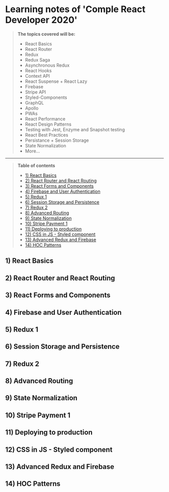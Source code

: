# Learning notes of 'Comple React Developer 2020'

> **The topics covered will be:**
> * React Basics
> * React Router
> * Redux
> * Redux Saga
> * Asynchronous Redux
> * React Hooks
> * Context API
> * React Suspense + React Lazy
> * Firebase
> * Stripe API
> * Styled-Components
> * GraphQL
> * Apollo
> * PWAs
> * React Performance
> * React Design Patterns
> * Testing with Jest, Enzyme and Snapshot testing
> * React Best Practices
> * Persistance + Session Storage
> * State Normalization
> * More...

---

> **Table of contents**
> * [1) React Basics](#1)
> * [2) React Router and React Routing](#2)
> * [3) React Forms and Components](#3)
> * [4) Firebase and User Authentication](#4)
> * [5) Redux 1](#5)
> * [6) Session Storage and Persistence](#7)
> * [7) Redux 2](#7)
> * [8) Advanced Routing](#8)
> * [9) State Normalization](#9)
> * [10) Stripe Payment 1](#10)
> * [11) Deploying to production](#11)
> * [12) CSS in JS - Styled component](#12)
> * [13) Advanced Redux and Firebase](#13)
> * [14) HOC Patterns](#14)


## 1) React Basics<a name="1">

## 2) React Router and React Routing<a name="2">

## 3) React Forms and Components<a name="3">

## 4) Firebase and User Authentication<a name="4">

## 5) Redux 1<a name="5">

## 6) Session Storage and Persistence<a name="6">

## 7) Redux 2<a name="7">

## 8) Advanced Routing<a name="8">

## 9) State Normalization<a name="9">

## 10) Stripe Payment 1<a name="10">

## 11) Deploying to production<a name="11">

## 12) CSS in JS - Styled component<a name="12">

## 13) Advanced Redux and Firebase<a name="13">

## 14) HOC Patterns<a name="14">